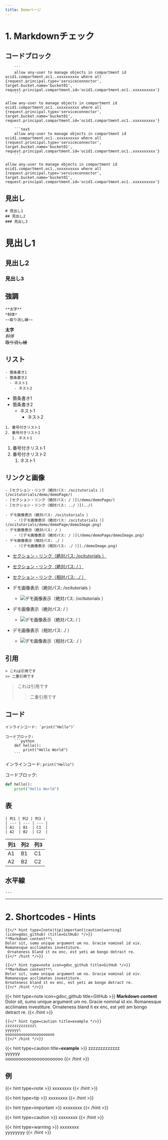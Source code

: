 ```yaml
---
title: Demoページ
---
```


# 1. Markdownチェック

## コードブロック
```
    ```
    allow any-user to manage objects in compartment id ocid1.compartment.oc1..xxxxxxxxxx where all {request.principal.type='serviceconnector', target.bucket.name='bucket01', request.principal.compartment.id='ocid1.compartment.oc1..xxxxxxxxxx'}
    ```
```

```
allow any-user to manage objects in compartment id ocid1.compartment.oc1..xxxxxxxxxx where all {request.principal.type='serviceconnector', target.bucket.name='bucket01', request.principal.compartment.id='ocid1.compartment.oc1..xxxxxxxxxx'}
```

```
    ```text
    allow any-user to manage objects in compartment id ocid1.compartment.oc1..xxxxxxxxxx where all {request.principal.type='serviceconnector', target.bucket.name='bucket01', request.principal.compartment.id='ocid1.compartment.oc1..xxxxxxxxxx'}
    ```
```

```text
allow any-user to manage objects in compartment id ocid1.compartment.oc1..xxxxxxxxxx where all {request.principal.type='serviceconnector', target.bucket.name='bucket01', request.principal.compartment.id='ocid1.compartment.oc1..xxxxxxxxxx'}
```



## 見出し
```
# 見出し1
## 見出し2
### 見出し3
```

# 見出し1
## 見出し2
### 見出し3

## 強調
```
**太字**
*斜体*
~~取り消し線~~
```

**太字**  
*斜体*  
~~取り消し線~~

## リスト
```
- 箇条書き1
- 箇条書き2
  - ネスト1
    - ネスト2
```

- 箇条書き1
- 箇条書き2
  - ネスト1
    - ネスト2

```
1. 番号付きリスト1
2. 番号付きリスト2
   1. ネスト1
```

1. 番号付きリスト1
2. 番号付きリスト2
   1. ネスト1

## リンクと画像
```
- [セクション・リンク（絶対パス: /ocitutorials ）](/ocitutorials/demo/demoPage/)
- [セクション・リンク（絶対パス: / ）](/demo/demoPage/)
- [セクション・リンク（相対パス: ../ ）](../)

- デモ画像表示（絶対パス: /ocitutorials ）
    - ![デモ画像表示（絶対パス: /ocitutorials ）](/ocitutorials/demo/demoPage/demoImage.png)
- デモ画像表示（絶対パス: / ）
    - ![デモ画像表示（絶対パス: / ）](/demo/demoPage/demoImage.png)
- デモ画像表示（相対パス: ./ ）
    - ![デモ画像表示（相対パス: ./ ）](./demoImage.png)
```

- [セクション・リンク（絶対パス: /ocitutorials ）](/ocitutorials/demo/demoPage/)
- [セクション・リンク（絶対パス: / ）](/demo/demoPage/)
- [セクション・リンク（相対パス: ../ ）](../)

- デモ画像表示（絶対パス: /ocitutorials ）
    - ![デモ画像表示（絶対パス: /ocitutorials ）](/ocitutorials/demo/demoPage/demoImage.png)
- デモ画像表示（絶対パス: / ）
    - ![デモ画像表示（絶対パス: / ）](/demo/demoPage/demoImage.png)
- デモ画像表示（相対パス: ./ ）
    - ![デモ画像表示（相対パス: ./ ）](./demoImage.png)



## 引用
```
> これは引用です
>> 二重引用です
```

> これは引用です
>> 二重引用です

## コード
```
インラインコード: `print("Hello")`

コードブロック:
    ```python
    def hello():
        print("Hello World")
    ```
```

インラインコード: `print("Hello")`

コードブロック:
```python
def hello():
    print("Hello World")
```

## 表
```
| 列1 | 列2 | 列3 |
| --- | --- | --- |
| A1  | B1  | C1  |
| A2  | B2  | C2  |
```

| 列1 | 列2 | 列3 |
| --- | --- | --- |
| A1  | B1  | C1  |
| A2  | B2  | C2  |



## 水平線
```
---
```

---


# 2. Shortcodes - Hints
```
{{</* hint type=[note|tip|important|caution|warning] (icon=gdoc_github) (title=GitHub) */>}}
**Markdown content**\
Dolor sit, sumo unique argument um no. Gracie nominal id xiv. Romanesque acclimates investiture.
 Ornateness bland it ex enc, est yeti am bongo detract re.
{{</* /hint */>}}
```

```
{{</* hint type=note icon=gdoc_github title=GitHub */>}}
**Markdown content**\
Dolor sit, sumo unique argument um no. Gracie nominal id xiv. Romanesque acclimates investiture.
Ornateness bland it ex enc, est yeti am bongo detract re.
{{</* /hint */>}}
```

{{< hint type=note icon=gdoc_github title=GitHub >}}
**Markdown content**\
Dolor sit, sumo unique argument um no. Gracie nominal id xiv. Romanesque acclimates investiture.
Ornateness bland it ex enc, est yeti am bongo detract re.
{{< /hint >}}

```
{{</* hint type=caution title=example */>}}
zzzzzzzzzzzzz\
yyyyyy\
oooooooooooooooooooooo
{{</* /hint */>}}
```
{{< hint type=caution title=**example** >}}
zzzzzzzzzzzzz\
yyyyyy\
oooooooooooooooooooooo
{{< /hint >}}

## 例

{{< hint type=note >}}
xxxxxxxx
{{< /hint >}}

{{< hint type=tip >}}
xxxxxxxx
{{< /hint >}}

{{< hint type=important >}}
xxxxxxxx
{{< /hint >}}

{{< hint type=caution >}}
xxxxxxxx
{{< /hint >}}

{{< hint type=warning >}}
xxxxxxxx  
yyyyyyyy
{{< /hint >}}